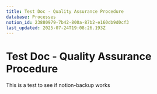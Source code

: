 ```yaml
---
title: Test Doc - Quality Assurance Procedure
database: Processes
notion_id: 23880979-7b42-800a-87b2-e160db9d0cf3
last_updated: 2025-07-24T19:08:26.193Z
---
```


# Test Doc - Quality Assurance Procedure


This is a test to see if notion-backup works

